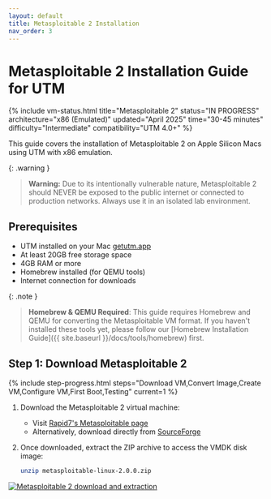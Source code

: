 ```yaml
---
layout: default
title: Metasploitable 2 Installation
nav_order: 3
---
```


# Metasploitable 2 Installation Guide for UTM

{% include vm-status.html 
   title="Metasploitable 2"
   status="IN PROGRESS"
   architecture="x86 (Emulated)"
   updated="April 2025"
   time="30-45 minutes"
   difficulty="Intermediate"
   compatibility="UTM 4.0+" %}

This guide covers the installation of Metasploitable 2 on Apple Silicon Macs using UTM with x86 emulation.

{: .warning }
> **Warning:** Due to its intentionally vulnerable nature, Metasploitable 2 should NEVER be exposed to the public internet or connected to production networks. Always use it in an isolated lab environment.

## Prerequisites

- UTM installed on your Mac [getutm.app](https://mac.getutm.app/)
- At least 20GB free storage space
- 4GB RAM or more
- Homebrew installed (for QEMU tools)
- Internet connection for downloads

{: .note }
> **Homebrew & QEMU Required**: This guide requires Homebrew and QEMU for converting the Metasploitable VM format. If you haven't installed these tools yet, please follow our [Homebrew Installation Guide]({{ site.baseurl }}/docs/tools/homebrew) first.

## Step 1: Download Metasploitable 2

{% include step-progress.html 
   steps="Download VM,Convert Image,Create VM,Configure VM,First Boot,Testing" 
   current=1 %}

1. Download the Metasploitable 2 virtual machine:
   - Visit [Rapid7's Metasploitable page](https://www.rapid7.com/products/metasploit/metasploitable/)
   - Alternatively, download directly from [SourceForge](https://sourceforge.net/projects/metasploitable/)

2. Once downloaded, extract the ZIP archive to access the VMDK disk image:
   ```bash
   unzip metasploitable-linux-2.0.0.zip
   ```

<div class="image-container">
  <a href="/UDMCyberSecurity-Labs-MacBookCompatibility/assets/images/metasploitable/MS-1.png" target="_blank">
    <img src="/UDMCyberSecurity-Labs-MacBookCompatibility/assets/images/metasploitable/MS-1.png" alt="Metasploitable 2 download and extraction" class="clickable-image">
  </a>
</div>
